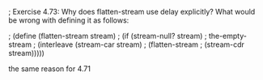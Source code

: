 ; Exercise 4.73: Why does flatten-stream use delay explicitly? What would be wrong with defining it as follows:

; (define (flatten-stream stream)
;   (if (stream-null? stream)
;       the-empty-stream
;       (interleave (stream-car stream)
;                   (flatten-stream 
;                    (stream-cdr stream)))))

the same reason for 4.71